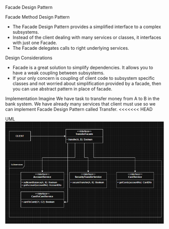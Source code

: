 Facade Design Pattern

Facade Method Design Pattern
* The Facade Design Pattern provides a simplified interface to a complex subsystems.
*  Instead of the client dealing with many services or classes, it interfaces with just one Facade.
*  The Facade delegates calls to right underlying services.

 Design Considerations
 * Facade is a great solution to simplify dependencies. It allows you to have a weak coupling between subsystems.
 * If your only concern is coupling of client code to subsystem specific classes and not worried about simplification provided by a facade, then you can use abstract pattern in place of facade.


Implementation
   Imagine We have task to transfer money from A to B in the bank system. We have already many services that client must use so we can implement Facade Design Pattern called Transfer.
<<<<<<< HEAD

   UML
   ![alt text](image-1.png)

   
